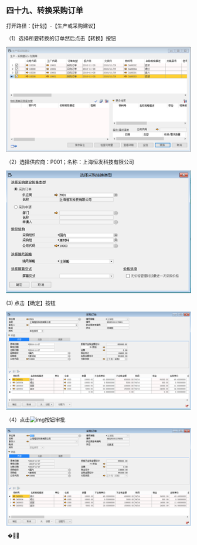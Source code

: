## 四十九、转换采购订单

打开路径：【计划】-【生产或采购建议】

（1）选择所要转换的订单然后点击【转换】按钮

![1542332124(1)](BAP_QuickStart_Images\49.1.png)

（2）选择供应商：P001；名称：上海恒发科技有限公司

![img](BAP_QuickStart_Images\49.2.png)

(3) 点击【确定】按钮

![img](BAP_QuickStart_Images\49.3.png)

（4）点击![img](file:///C:\Users\admin\AppData\Local\Temp\msohtmlclip1\01\clip_image008.gif)按钮审批

![img](BAP_QuickStart_Images\49.4.png)

​    �